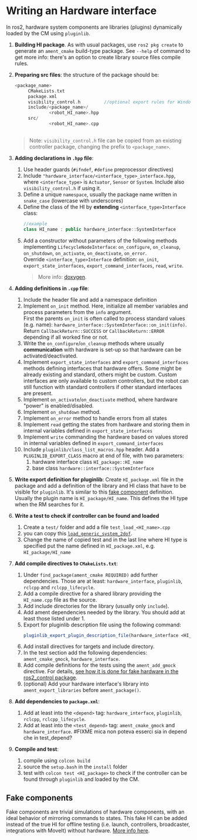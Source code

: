 # Writing an Hardware interface
In ros2, hardware system components are libraries (plugins) dynamically loaded by the CM using `pluginlib`.

1. **Building HI package**. As with usual packages, use `ros2 pkg create` to generate an `ament_cmake` build-type package. See `--help` of command to get more info: there's an option to create library source files compile rules.
2. **Preparing src files**: the structure of the package should be:
   ```c
   <package_name>
        CMakeLists.txt
        package.xml
        visibility_control.h         //optional export rules for Windows
        include/<package_name>/
                <robot_HI_name>.hpp
        src/
                <robot_HI_name>.cpp
    
   ```
   > Note: `visibility_control.h` file can be copied from an existing controller package, changing the prefix to `<package_name>`. 

3. **Adding declarations in `.hpp` file**:
   1. Use header guards (`#ifndef`, `#define` preprocessor directives)
   2. Include `"hardware_interface/<interface_type>_interface.hpp`, where `<interface_type>` is `Actuator`, `Sensor` or `System`. Include also `visibility_control.h` if using it.
   3. Define a unique `namespace`, usually the package name written in `snake_case` (lowercase with underscores)
   4. Define the class of the HI by **extending** `<interface_type>Interface` class:
      ```c++
      //example
      class HI_name : public hardware_interface::SystemInterface
      ```
   5. Add a constructor without parameters of the following methods implementing `LifecycleNodeInterface`: `on_configure`, `on_cleanup`, `on_shutdown`, `on_activate`, `on_deactivate`, `on_error`. <br>Override `<interface_type>Interface` definition: `on_init`, `export_state_interfaces`, `export_command_interfaces`, `read`, `write`.
      > More info: [doxygen](http://control.ros.org/api/namespacehardware__interface.html).
4. **Adding definitions in `.cpp` file**:
   1. Include the header file and add a namespace definition
   2. Implement `on_init` method. Here, initialize all member variables and process parameters from the `info` argument.<br> 
   First the parents `on_init` is often called to process standard values (e.g. name): `hardware_interface::SystemInterface::on_init(info)`.<br>
   Return `CallbackReturn::SUCCESS` or `CallbackReturn::ERROR` depending if all worked fine or not.
   3. Write the `on_configure`/`on_cleanup` methods where usually **communication** with hardware is set-up so that hardware can be activated/deactivated.
   4. Implement `export_state_interfaces` and `export_command_interfaces` methods defining interfaces that hardware offers. Some might be already existing and standard, others might be custom. Custom interfaces are only available to custom controllers, but the robot can still function with standard controllers if other standard interfaces are present. 
   5. Implement `on_activate`/`on_deactivate` method, where hardware "power" is enabled/disabled.
   6. Implement `on_shutdown` method.
   7. Implement `on_error` method to handle errors from all states
   8. Implement `read` getting the states from hardware and storing them in internal variables defined in `export_state_interfaces`
   9. Implement `write` commanding the hardware based on values stored in internal variables defined in `export_command_interfaces`
   10. Include `pluginlib/class_list_macros.hpp` header. Add a `PLUGINLIB_EXPORT_CLASS` macro at end of file, with two parameters:
       1.  hardware interface class `HI_package::HI_name`
       2.  base class `hardware::interface::SystemInterface`

 1. **Write export definition for pluginlib**: Create `HI_package.xml` file in the package and add a definition of the library and HI class that have to be visible for `pluginlib`. It's similar to this [fake component](https://github.com/ros-controls/ros2_control/blob/master/hardware_interface/fake_components_plugin_description.xml) definition. Usually the plugin name is `HI_package/HI_name`. This defines the HI type when the RM searches for it. 
 2. **Write a test to check if controller can be found and loaded**
    1. Create a `test/` folder and add a file `test_load_<HI_name>.cpp`
    2. you can copy this [`load_generic_system_2dof`](https://github.com/ros-controls/ros2_control/blob/master/hardware_interface/test/fake_components/test_generic_system.cpp#L441-L446).
    3. Change the name of copied test and in the last line where HI type is specified put the name defined in `HI_package.xml`, e.g. `HI_package/HI_name`
 3. **Add compile directives to `CMakeLists.txt`**:
    1. Under `find_package(ament_cmake REQUIRED)` add further dependencies. Those are at least: `hardware_interface`, `pluginlib`, `rclcpp` and `rclcpp_lifecycle`.
    2. Add a compile directive for a shared library providing the `HI_name.cpp` file as the source.
    3. Add include directories for the library (usually only `include`).
    4. Add ament dependencies needed by the library. You should add at least those listed under 1.
    5. Export for pluginlib description file using the following command:
       ```cmake
       pluginlib_export_plugin_description_file(hardware_interface <HI_package>.xml)
       ```
    6. Add install directives for targets and include directory.
    7. In the test section add the following dependencies: `ament_cmake_gmock`, `hardware_interface`.
    8. Add compile definitions for the tests using the `ament_add_gmock` directive. For details, [see how it is done for fake hardware in the ros2_control package](https://github.com/ros-controls/ros2_control/blob/master/hardware_interface/CMakeLists.txt).
    9. (optional) Add your hardware interface's library into `ament_export_libraries` before `ament_package()`.
 4.  **Add dependencies to `package.xml`**:
     1.  Add at least into the `<depend>` tag: `hardware_interface`, `pluginlib`, `rclcpp`, `rclcpp_lifecycle`.
     2.  Add at least into the `<test_depend>` tag: `ament_cmake_gmock` and `hardware_interface`. #FIXME mica non poteva esserci sia in depend che in test_depend?
 5.  **Compile and test**:
     1.  compile using `colcon build`
     2.  source the `setup.bash` in the `install` folder
     3.  test with `colcon test <HI_package>` to check if the controller can be found through `pluginlib` and loaded by the CM.


## Fake components
Fake components are trivial simulations of hardware components, with an ideal behavior of mirroring commands to states. This fake HI can be added instead of the true HI for offline testing (i.e. launch, controllers, broadcaster, integrations with MoveIt) without hardware. [More info here](http://control.ros.org/ros2_control/hardware_interface/doc/fake_components_userdoc.html).